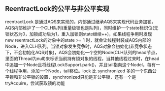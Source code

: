 
## ReentractLock的公平与非公平实现

reentractLock 是通过AQS来实现的，内部通过继承AQS来实现代码业务加锁，AQS内部维护了一个CLH队列(重量级锁也是队列)，同时维护一个state标识位(无锁状态为0，加锁成功后为1，重入加锁则state继续++)，如果线程争用时发现new reentractLock的对象中的state >= 1 时，就会让线程封装成AQS内部的Node，进入CLH队列。当锁对象发生竞争时，AQS对象会初始化(非竞争状态下，不会初始化AQS对象)，AQS会初始化一个空的Node(CLH队列的head节点，里面的Thread为null)来标识当前持有锁对象的线程，当其他线程过来时，在head中追加一个Node且将线程LockSupport.park()，并且tail指向这个Nodel，每有一个线程争用，添加一个Node，tail移位。lock 比 synchronized 多的一个东西公平锁和非公平锁的设置，synchronized只能是非公平锁，还有一个是tryAcquire，尝试获取锁的功能